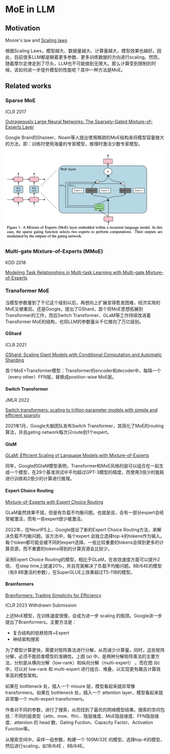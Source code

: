 # MoE in LLM

## Motivation

Moore's law and [Scaling laws](Scaling%20laws.md)

根据Scaling Laws，模型越大、数据量越大、计算量越大，模型效果也越好。因此，目前很多LLM都是朝着更多参数、更多训练数据的方向进行scaling。然而，随着摩尔定律走到了尽头，LLM也不可能做到无限大。那么计算受到限制的时候，该如何进一步提升模型的性能呢？其中一种方法是MoE。


## Related works

### Sparse MoE

ICLR 2017

[Outrageously Large Neural Networks: The Sparsely-Gated Mixture-of-Experts Layer](https://openreview.net/forum?id=B1ckMDqlg) 

Google Brain的Shazeer、Noam等人提出使用稀疏的MoE结构来将模型容量做大的方法，即：训练时使用海量的专家模型，推理时激活少数专家模型。

![](../../../../Attachments/4.%20Artificial%20intelligence/2.%20Approaches/Artificial%20neural%20network/Large%20language%20model/MoE%20in%20LLM/IMG-20240212110904940.png)

### Multi-gate Mixture-of-Experts (MMoE)

KDD 2018

[Modeling Task Relationships in Multi-task Learning with Multi-gate Mixture-of-Experts](https://dl.acm.org/doi/10.1145/3219819.3220007)


### Transformer MoE

当模型参数量到了千亿这个级别以后，再想向上扩展变得愈发困难，经济实用的MoE又被重启。还是Google，提出了GShard，首个将MoE思想拓展到Transformer的工作，而后Switch Transformer、GLaM等工作持续改进着Transformer MoE的结构，也将LLM的参数量从千亿推向了万亿级别。

#### GShard

ICLR 2021

[GShard: Scaling Giant Models with Conditional Computation and Automatic Sharding](https://openreview.net/forum?id=qrwe7XHTmYb)

首个MoE+Transformer模型：Transformer的encoder和decoder中，每隔一个（every other）FFN层，替换成position-wise MoE层。

#### Switch Transformer

JMLR 2022

[Switch transformers: scaling to trillion parameter models with simple and efficient sparsity](https://dl.acm.org/doi/abs/10.5555/3586589.3586709)

2021年1月，Google大脑团队发布Switch Transformer，其简化了MoE的routing算法，并且gating network每次只route到1个expert。

#### GlaM

[GLaM: Efficient Scaling of Language Models with Mixture-of-Experts](https://proceedings.mlr.press/v162/du22c.html)

同年，Google的GlaM模型表明，Transformer和MoE风格的层可以组合在一起生成一个模型，在29个基准测试中平均超过GPT-3模型的精度，而使用3倍少的能耗进行训练和2倍少的计算进行推理。


#### Expert Choice Routing

[Mixture-of-Experts with Expert Choice Routing](https://proceedings.neurips.cc/paper_files/paper/2022/hash/2f00ecd787b432c1d36f3de9800728eb-Abstract-Conference.html)

GLaM虽然效果不错，但是有负载不均衡问题。也就是说，会有一部分expert会经常被激活，而有一些expert很少被激活。

2022年，在NeurIPS上，Google提出了新的Expert Choice Routing方法，来解决负载不均衡问题。该方法中，每个expert 会独立选择top-k的tokens作为输入。每个token都可能会被不同的expert选择。一些比较重要的tokens会得到更多的计算资源，而不重要的tokens得到的计算资源会比较少。

采用Expert Choice Routing的模型，相比于GLaM，在收敛速度方面可以提升2倍， 在step time上提速20%，并且完美解决了负载不均衡问题。8B/64E的模型（有9.8B激活的参数），在SuperGLUE上效果超过T5-11B的模型。


#### Brainformers

[Brainformers: Trading Simplicity for Efficiency](https://arxiv.org/abs/2306.00008)

ICLR 2023 Withdrawn Submission

上述MoE模型，在训练速度很慢，会成为进一步 scaling 的瓶颈。Google进一步提出了Brainformers。主要方法是：
- 复合结构的低秩矩阵+Expert
- 神经架构搜索

为了模型计算更快，需要对矩阵乘法进行分解，从而减少计算量。同时，这些矩阵分解，必须不能损害模型的准确性。上图 (a) 中，是两种分解矩阵乘法的主要方法，分别是从横向分解（low-rank）和纵向分解（multi-expert） 。而在图 (b)中，可以对 low-rank 和 multi-expert 进行组合、堆叠，以实现更有趣且计算效率高的模型架构。

如果在 bottleneck 处，插入一个 mixure 层，模型看起来就非常像 transformers。如果在 bottleneck 处，插入一个 attention layer，模型看起来就非常像一个 multi-expert transformers。

作者对不同的参数，进行了搜索，从而找到了最优的网络模型结果。搜索的空间包括：不同的层类型（attn、moe、ffn）、隐层维度、MoE隐层维度、FFN隐层维度、attention 的 head 数、Gating Fuction、Capacity Factor、Activation Function等。

从搜索空间中，采样一组参数，构建一个 100M/32E 的模型，选择top-K的模型，然后进行scaling，如1B/64E 、8B/64E。



